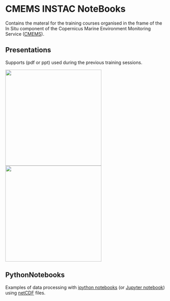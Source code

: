 # CMEMS INSTAC NoteBooks

Contains the materal for the training courses organised in the frame of the In Situ component of the Copernicus Marine Environment Monitoring Service ([CMEMS](http://marine.copernicus.eu/)).

## Presentations

Supports (pdf or ppt) used during the previous training sessions.

<img src="https://cloud.githubusercontent.com/assets/11868914/17734246/54b3571a-647b-11e6-83b2-b78d051aeeee.png " width="300"> 
<img src="https://cloud.githubusercontent.com/assets/11868914/17734247/54b36782-647b-11e6-81eb-7ab3273da176.png " width="300"> 

## PythonNotebooks

Examples of data processing with [ipython notebooks](http://ipython.org/notebook.html) (or [Jupyter notebook](http://jupyter.org/)) using [netCDF](http://www.unidata.ucar.edu/software/netcdf/) files.


